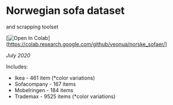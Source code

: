 # Norwegian sofa dataset 
and scrapping toolset

[![Open In Colab](https://colab.research.google.com/assets/colab-badge.svg)](https://colab.research.google.com/github/veonua/norske_sofaer/]

_July 2020_

Includes:
 - Ikea - 461 item (*color variations)
 - Sofacompany - 167 items
 - Mobelringen - 184 items
 - Trademax - 9525 items (*color variations)
